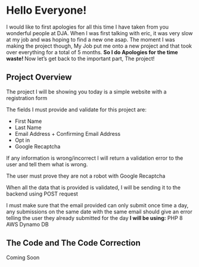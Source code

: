 <h1> Hello Everyone! </h1>

I would like to first apologies for all this time I have taken from you wonderful people at DJA. When I was first talking with eric, it was very slow at my job and was hoping to find a new one asap. The moment I was making the project though, My Job put me onto a new project and that took over everything for a total of 5 months. <b> So I do Apologies for the time waste! </b> Now let’s get back to the important part, The project!

<h2> Project Overview </h2>

The project I will be showing you today is a simple website with a registration form

The fields I must provide and validate for this project are:
 * First Name
 * Last Name
 * Email Address + Confirming Email Address 
 * Opt in
 * Google Recaptcha

If any information is wrong/incorrect I will return a validation error to the user and tell them what is wrong.

The user must prove they are not a robot with Google Recaptcha 

When all the data that is provided is validated, I will be sending it to the backend using POST request

I must make sure that the email provided can only submit once time a day, any submissions on the same date with the same email should give an error telling the user they already submitted for the day
<b> I will be using:</b>
PHP 8
AWS Dynamo DB

<h2> The Code and The Code Correction </h2>

Coming Soon

